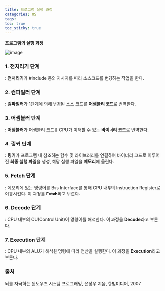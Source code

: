 ```yaml
---
title: 프로그램 실행 과정
categories: OS
tags: 
toc: true
toc_sticky: true
---
```


**프로그램의 실행 과정**

![image](https://user-images.githubusercontent.com/96677719/210038007-afab6c15-bf7f-4840-bb45-4e4d68de81ae.png)

### 1. 전처리기 단계 
: **전처리기**가 #include 등의 지시자를 따라 소스코드를 변경하는 작업을 한다.

### 2. 컴파일러 단계
: **컴파일러**가 1단계에 의해 변경된 소스 코드를 **어셈블리 코드**로 번역한다. 

### 3. 어셈블러 단계
: **어셈블러**가 어셈블리 코드를 CPU가 이해할 수 있는 **바이너리 코드**로 번역한다. 

### 4. 링커 단계
: **링커**가 프로그램 내 참조하는 함수 및 라이브러리를 연결하여 바이너리 코드로 이루어진 **최종 실행 파일**을 생성, 해당 실행 파일을 **메모리**에 올린다. 

### 5. Fetch 단계
: 메모리에 있는 명령어를 Bus Interface를 통해 CPU 내부의 Instruction Register로 이동시킨다. 이 과정을 **Fetch**라고 부른다.
 
### 6. Decode 단계
: CPU 내부의 CU(Control Unit)이 명령어를 해석한다. 이 과정을 **Decode**라고 부른다.

### 7. Execution 단계
: CPU 내부의 ALU가 해석된 명령에 따라 연산을 실행한다. 이 과정을 **Execution**라고 부른다.

### 출처
뇌를 자극하는 윈도우즈 시스템 프로그래밍, 윤성우 지음, 한빛미디어, 2007
